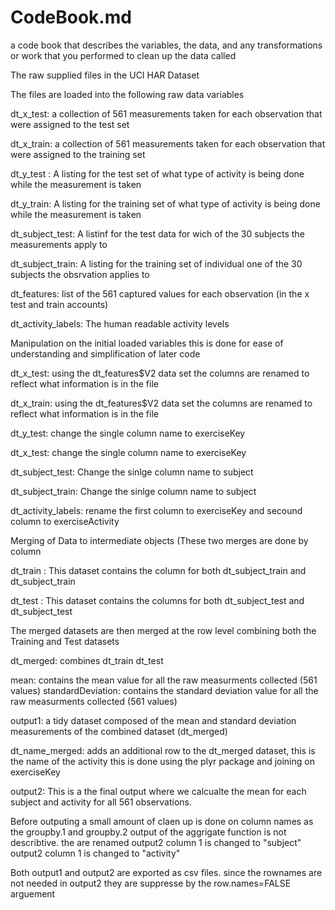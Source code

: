 CodeBook.md
========================================================

a code book that describes the variables, the data, and any transformations or work that you performed to clean up the data called 

The raw supplied files in the UCI HAR Dataset

The files are loaded into the following raw data variables

dt_x_test: a collection of 561 measurements taken for each observation that were assigned to the test set

dt_x_train: a collection of 561 measurements taken for each observation that were assigned to the training set

dt_y_test : A listing for the test set of what type of activity is being done while the measurement is taken

dt_y_train: A listing for the training set of what type of activity is being done while the measurement is taken

dt_subject_test: A listinf for the test data for wich of the 30 subjects the measurements apply to 

dt_subject_train: A listing for the training set of  individual one of the 30 subjects the obsrvation applies to 

dt_features: list of the 561 captured values for each observation (in the x test and train accounts)

dt_activity_labels: The human readable activity levels



Manipulation on the initial loaded variables this is done for ease of understanding and simplification of later code

dt_x_test:  using the dt_features$V2 data set the columns are renamed to reflect what information is in the file

dt_x_train:   using the dt_features$V2 data set the columns are renamed to reflect what information is in the file 

dt_y_test: change the single column name to exerciseKey

dt_x_test: change the single column name to exerciseKey

dt_subject_test: Change the sinlge column name to subject

dt_subject_train: Change the sinlge column name to subject

dt_activity_labels: rename the first column to exerciseKey and secound column to exerciseActivity


Merging of Data to intermediate objects (These two merges are done by column

dt_train : This dataset contains the column for both dt_subject_train and dt_subject_train

dt_test : This dataset contains the columns for both dt_subject_test and dt_subject_test

The merged datasets are then merged at the row level combining both the Training and Test datasets

dt_merged:  combines dt_train dt_test 

mean: contains the mean value for all the raw measurments collected  (561 values)
standardDeviation: contains the standard deviation value for all the raw measurments collected  (561 values)
 
 
output1: a tidy dataset composed of the mean and standard deviation measurements of the combined dataset (dt_merged)

dt_name_merged:   adds an additional row to the dt_merged dataset, this is the name of the activity this is done using the plyr package and joining on exerciseKey

output2:  This is a the final output where we calcualte the mean for each subject and activity for all 561 observations.

Before outputing a small amount of claen up is done on column names as the groupby.1 and groupby.2 output of the aggrigate function is not describtive. the are renamed
output2 column 1 is changed to  "subject"
output2 column 1 is changed to "activity"

Both output1 and output2 are exported as csv files.
since the rownames are not needed in output2 they are suppresse by the row.names=FALSE arguement
